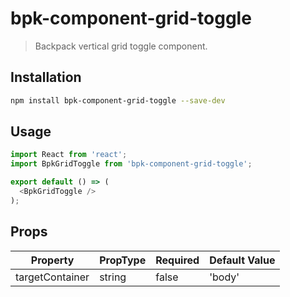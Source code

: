 # bpk-component-grid-toggle

> Backpack vertical grid toggle component.

## Installation

```sh
npm install bpk-component-grid-toggle --save-dev
```

## Usage

```js
import React from 'react';
import BpkGridToggle from 'bpk-component-grid-toggle';

export default () => (
  <BpkGridToggle />
);
```

## Props

| Property         | PropType | Required | Default Value |
| ---------------- | -------- | -------- | ------------- |
| targetContainer  | string   | false    | 'body'        |
